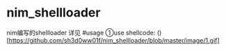 # nim_shellloader

nim编写的shellloader
详见
#usage
①use shellcode:
()[https://github.com/sh3d0ww01f/nim_shellloader/blob/master/image/1.gif]
